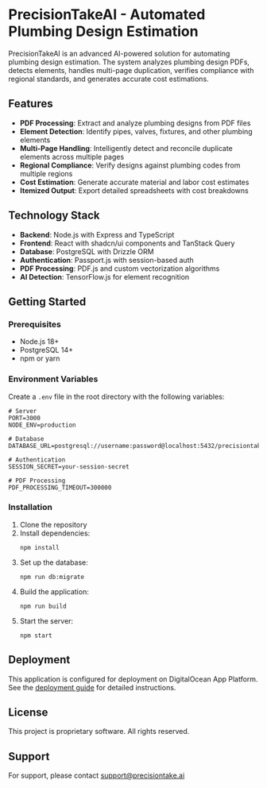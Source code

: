 # PrecisionTakeAI - Automated Plumbing Design Estimation

PrecisionTakeAI is an advanced AI-powered solution for automating plumbing design estimation. The system analyzes plumbing design PDFs, detects elements, handles multi-page duplication, verifies compliance with regional standards, and generates accurate cost estimations.

## Features

- **PDF Processing**: Extract and analyze plumbing designs from PDF files
- **Element Detection**: Identify pipes, valves, fixtures, and other plumbing elements
- **Multi-Page Handling**: Intelligently detect and reconcile duplicate elements across multiple pages
- **Regional Compliance**: Verify designs against plumbing codes from multiple regions
- **Cost Estimation**: Generate accurate material and labor cost estimates
- **Itemized Output**: Export detailed spreadsheets with cost breakdowns

## Technology Stack

- **Backend**: Node.js with Express and TypeScript
- **Frontend**: React with shadcn/ui components and TanStack Query
- **Database**: PostgreSQL with Drizzle ORM
- **Authentication**: Passport.js with session-based auth
- **PDF Processing**: PDF.js and custom vectorization algorithms
- **AI Detection**: TensorFlow.js for element recognition

## Getting Started

### Prerequisites

- Node.js 18+
- PostgreSQL 14+
- npm or yarn

### Environment Variables

Create a `.env` file in the root directory with the following variables:

```
# Server
PORT=3000
NODE_ENV=production

# Database
DATABASE_URL=postgresql://username:password@localhost:5432/precisiontake

# Authentication
SESSION_SECRET=your-session-secret

# PDF Processing
PDF_PROCESSING_TIMEOUT=300000
```

### Installation

1. Clone the repository
2. Install dependencies:
   ```
   npm install
   ```
3. Set up the database:
   ```
   npm run db:migrate
   ```
4. Build the application:
   ```
   npm run build
   ```
5. Start the server:
   ```
   npm start
   ```

## Deployment

This application is configured for deployment on DigitalOcean App Platform. See the [deployment guide](DEPLOYMENT.md) for detailed instructions.

## License

This project is proprietary software. All rights reserved.

## Support

For support, please contact support@precisiontake.ai
